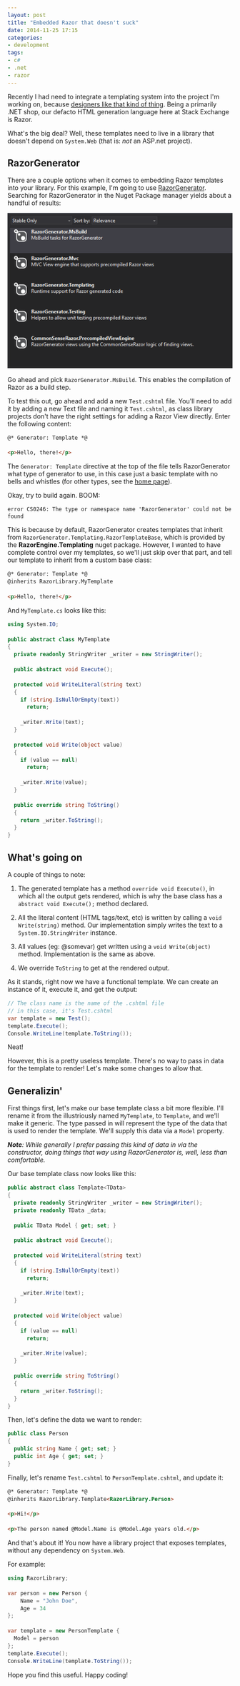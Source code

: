```yaml
---
layout: post
title: "Embedded Razor that doesn't suck"
date: 2014-11-25 17:15
categories:
- development
tags:
- c#
- .net
- razor
---
```


Recently I had need to integrate a templating system into the project I'm
working on, because [designers like that kind of thing][1]. Being a primarily
.NET shop, our defacto HTML generation language here at Stack Exchange is Razor.

What's the big deal? Well, these templates need to live in a library that
doesn't depend on `System.Web` (that is: _not_ an ASP.net project). 

<!-- more -->

RazorGenerator
--------------

There are a couple options when it comes to embedding Razor templates into your library.
For this example, I'm going to use [RazorGenerator][1]. Searching for
RazorGenerator in the Nuget Package manager yields about a handful of results:

![RazorGenerator search results](/assets/razorgenerator-results.png)

Go ahead and pick `RazorGenerator.MsBuild`. This enables the compilation of
Razor as a build step.

To test this out, go ahead and add a new `Test.cshtml` file. You'll need to add
it by adding a new Text file and naming it `Test.cshtml`, as class library
projects don't have the right settings for adding a Razor View directly. Enter
the following content:

~~~html
@* Generator: Template *@

<p>Hello, there!</p>
~~~

The `Generator: Template` directive at the top of the file tells RazorGenerator what type
of generator to use, in this case just a basic template with no bells and
whistles (for other types, see the [home page][1]).

Okay, try to build again. BOOM: 

~~~
error CS0246: The type or namespace name 'RazorGenerator' could not be found
~~~

This is because by default, RazorGenerator creates templates that inherit from
`RazorGenerator.Templating.RazorTemplateBase`, which is provided by the
**RazorEngine.Templating** nuget package. However, I wanted to have complete
control over my templates, so we'll just skip over that part, and tell our template
to inherit from a custom base class:

~~~html
@* Generator: Template *@
@inherits RazorLibrary.MyTemplate

<p>Hello, there!</p>
~~~

And `MyTemplate.cs` looks like this:

~~~csharp
using System.IO;

public abstract class MyTemplate
{
  private readonly StringWriter _writer = new StringWriter();

  public abstract void Execute();

  protected void WriteLiteral(string text)
  {
    if (string.IsNullOrEmpty(text))
      return;

    _writer.Write(text);
  }

  protected void Write(object value)
  {
    if (value == null)
      return;

    _writer.Write(value);
  }

  public override string ToString()
  {
    return _writer.ToString();
  }
}
~~~

What's going on
---------------

A couple of things to note:

1. The generated template has a method `override void Execute()`, in which all
   the output gets rendered, which is why the base class has a `abstract void
   Execute();` method declared.

2. All the literal content (HTML tags/text, etc) is written by calling a `void
   Write(string)` method. Our implementation simply writes the text to a
   `System.IO.StringWriter` instance.

3. All values (eg: @somevar) get written using a `void Write(object)` method.
   Implementation is the same as above.

4. We override `ToString` to get at the rendered output.

As it stands, right now we have a functional template. We can create an
instance of it, execute it, and get the output:

~~~csharp
// The class name is the name of the .cshtml file
// in this case, it's Test.cshtml
var template = new Test();
template.Execute();
Console.WriteLine(template.ToString());
~~~

Neat!

However, this is a pretty useless template. There's no way to pass in data for
the template to render! Let's make some changes to allow that.


Generalizin'
------------

First things first, let's make our base template class a bit more flexible. I'll
rename it from the illustriously named `MyTemplate`, to `Template`, and we'll
make it generic. The type passed in will represent the type of the data that is
used to render the template. We'll supply this data via a `Model` property.

_**Note**: While generally I prefer passing this kind of data in via the
constructor, doing things that way using RazorGenerator is, well, less than
comfortable._

Our base template class now looks like this:

~~~csharp
public abstract class Template<TData>
{
  private readonly StringWriter _writer = new StringWriter();
  private readonly TData _data;

  public TData Model { get; set; }

  public abstract void Execute();

  protected void WriteLiteral(string text)
  {
    if (string.IsNullOrEmpty(text))
      return;

    _writer.Write(text);
  }

  protected void Write(object value)
  {
    if (value == null)
      return;

    _writer.Write(value);
  }

  public override string ToString()
  {
    return _writer.ToString();
  }
}
~~~

Then, let's define the data we want to render:

~~~csharp
public class Person
{
  public string Name { get; set; }
  public int Age { get; set; }
}
~~~

Finally, let's rename `Test.cshtml` to `PersonTemplate.cshtml`, and update
it:

~~~html
@* Generator: Template *@
@inherits RazorLibrary.Template<RazorLibrary.Person>

<p>Hi!</p>

<p>The person named @Model.Name is @Model.Age years old.</p>
~~~

And that's about it! You now have a library project that exposes templates,
without any dependency on `System.Web`.

For example:

~~~csharp
using RazorLibrary;

var person = new Person { 
	Name = "John Doe",
	Age = 34
};

var template = new PersonTemplate {
  Model = person
};
template.Execute();
Console.WriteLine(template.ToString());
~~~

Hope you find this useful. Happy coding!

[1]: https://razorgenerator.codeplex.com/

